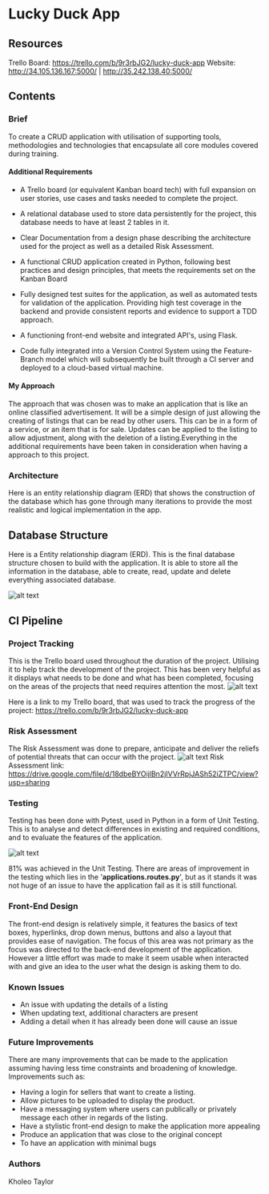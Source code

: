 # Lucky Duck App

## Resources 
Trello Board: https://trello.com/b/9r3rbJG2/lucky-duck-app
Website: http://34.105.136.167:5000/ | http://35.242.138.40:5000/

## Contents

### Brief
To create a CRUD application with utilisation of supporting tools,
methodologies and technologies that encapsulate all core modules
covered during training.

#### Additional Requirements
- A Trello board (or equivalent Kanban board tech) with full expansion
on user stories, use cases and tasks needed to complete the project.

- A relational database used to store data persistently for the
project, this database needs to have at least 2 tables in it.

- Clear Documentation from a design phase describing the architecture
used for the project as well as a detailed Risk Assessment.

- A functional CRUD application created in Python, following best
practices and design principles, that meets the requirements set on
the Kanban Board

- Fully designed test suites for the application, as
well as automated tests for validation of the application. 
Providing high test coverage in the backend and provide consistent
reports and evidence to support a TDD approach.

- A functioning front-end website and integrated API's, using Flask.

- Code fully integrated into a Version Control System using the
Feature-Branch model which will subsequently be built through a CI
server and deployed to a cloud-based virtual machine.

#### My Approach
The approach that was chosen was to make an application that is like an online classified advertisement.
It will be a simple design of just allowing the creating of listings that can be read by other users.
This can be in a form of a service, or an item that is for sale. Updates can be applied to the listing 
to allow adjustment, along with the deletion of a listing.Everything in the additional requirements have been 
taken in consideration when having a approach to this project.

### Architecture
Here is an entity relationship diagram (ERD) that shows the construction of the database 
which has gone through many iterations to provide the most realistic and logical implementation in the app.

## Database Structure
Here is a Entity relationship diagram (ERD). This is the final database structure chosen to build with the application.
It is able to store all the information in the database, able to create, read, update and delete everything associated database.

![alt text](https://github.com/kholeone/devops-core-fundamental-project-/blob/main/Documents/erd_ver_1.0.png)

## CI Pipeline

### Project Tracking 
This is the Trello board used throughout the duration of the project. Utilising it to help track the development of the project. This has been 
very helpful as it displays what needs to be done and what has been completed, focusing on the areas of the projects that need requires attention the most.
![alt text](https://github.com/kholeone/devops-core-fundamental-project-/blob/main/Documents/Screenshot%202020-11-15%20025715.png)

Here is a link to my Trello board, that was used to track the progress of the project:
https://trello.com/b/9r3rbJG2/lucky-duck-app


### Risk Assessment
The Risk Assessment was done to prepare, anticipate and deliver the reliefs of potential threats that can occur with the project.
![alt text](https://github.com/kholeone/devops-core-fundamental-project-/blob/main/Documents/risk_assessment_snippet.png "risk assessment")
Risk Assessment link: 
https://drive.google.com/file/d/18dbeBYOijlBn2jIVVrRpjJASh52iZTPC/view?usp=sharing

### Testing 
Testing has been done with Pytest, used in Python in a form of Unit Testing.
This is to analyse and detect differences in existing and required conditions, and to evaluate the features of the application.

![alt text](https://github.com/kholeone/devops-core-fundamental-project-/blob/main/Documents/Screenshot%202020-11-15%20223302.png "unit testing")

81% was achieved in the Unit Testing. There are areas of improvement in the testing which lies in the '**applications.routes.py**', but as it stands
it was not huge of an issue to have the application fail as it is still functional.


### Front-End Design
The front-end design is relatively simple, it features the basics of text boxes, hyperlinks,
drop down menus, buttons and also a layout that provides ease of navigation.
The focus of this area was not primary as the focus was directed to the back-end development of the application. 
However a little effort was made to make it seem usable when interacted with and give an idea to the user what the design is asking them to do.


### Known Issues
- An issue with updating the details of a listing
- When updating text, additional characters are present
- Adding a detail when it has already been done will cause an issue



### Future Improvements
There are many improvements that can be made to the application
assuming having less time constraints and broadening of knowledge.
Improvements such as:

- Having a login for sellers that want to create a listing.
- Allow pictures to be uploaded to display the product.
- Have a messaging system where users can publically or privately message each other in regards of the listing.
- Have a stylistic front-end design to make the application more appealing
- Produce an application that was close to the original concept 
- To have an application with minimal bugs

### Authors
Kholeo Taylor 

